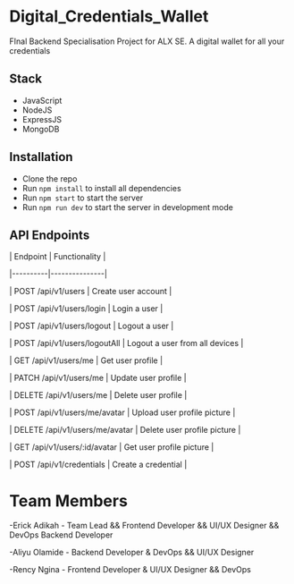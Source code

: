 # Digital_Credentials_Wallet

FInal Backend Specialisation Project for ALX SE. A digital wallet for all your credentials

## Stack

- JavaScript
- NodeJS
- ExpressJS
- MongoDB

## Installation

- Clone the repo
- Run `npm install` to install all dependencies
- Run `npm start` to start the server
- Run `npm run dev` to start the server in development mode

## API Endpoints

| Endpoint | Functionality |

|----------|---------------|

| POST /api/v1/users | Create user account |

| POST /api/v1/users/login | Login a user |

| POST /api/v1/users/logout | Logout a user |

| POST /api/v1/users/logoutAll | Logout a user from all devices |

| GET /api/v1/users/me | Get user profile |

| PATCH /api/v1/users/me | Update user profile |

| DELETE /api/v1/users/me | Delete user profile |

| POST /api/v1/users/me/avatar | Upload user profile picture |

| DELETE /api/v1/users/me/avatar | Delete user profile picture |

| GET /api/v1/users/:id/avatar | Get user profile picture |

| POST /api/v1/credentials | Create a credential |

# Team Members

-Erick Adikah - Team Lead && Frontend Developer && UI/UX Designer && DevOps Backend Developer

-Aliyu Olamide - Backend Developer & DevOps && UI/UX Designer

-Rency Ngina - Frontend Developer & UI/UX Designer && DevOps
